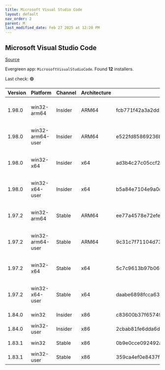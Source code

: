 ```yaml
---
title: Microsoft Visual Studio Code
layout: default
nav_order: 2
parent: M
last_modified_date: Feb 27 2025 at 12:20 PM
---
```


## Microsoft Visual Studio Code

[Source](https://code.visualstudio.com)

Evergreen app: `MicrosoftVisualStudioCode`. Found **12** installers.

Last check: 🟢

| Version | Platform         | Channel | Architecture | Sha256                                                           | URI                                                                                                                                                                                                                                                                                                            |
| ------- | ---------------- | ------- | ------------ | ---------------------------------------------------------------- | -------------------------------------------------------------------------------------------------------------------------------------------------------------------------------------------------------------------------------------------------------------------------------------------------------------- |
| 1.98.0  | win32-arm64      | Insider | ARM64        | fcb771f42a3a2dd1611473c2165ce343d3b9acc91354c15cc6e9463b6ef15807 | [https://vscode.download.prss.microsoft.com/dbazure/download/insider/9f415924dade46bde45a41f784c0b4b9063d3b43/VSCodeSetup-arm64-1.98.0-insider.exe](https://vscode.download.prss.microsoft.com/dbazure/download/insider/9f415924dade46bde45a41f784c0b4b9063d3b43/VSCodeSetup-arm64-1.98.0-insider.exe)         |
| 1.98.0  | win32-arm64-user | Insider | ARM64        | e522fd85869236b9b98cf791808aff0a5d59e08d5c115b2b96463236206a3887 | [https://vscode.download.prss.microsoft.com/dbazure/download/insider/9f415924dade46bde45a41f784c0b4b9063d3b43/VSCodeUserSetup-arm64-1.98.0-insider.exe](https://vscode.download.prss.microsoft.com/dbazure/download/insider/9f415924dade46bde45a41f784c0b4b9063d3b43/VSCodeUserSetup-arm64-1.98.0-insider.exe) |
| 1.98.0  | win32-x64        | Insider | x64          | ad3b4c27c05ccf26602528d021c659320b783a7521dbdc96914a044c85dc681d | [https://vscode.download.prss.microsoft.com/dbazure/download/insider/9f415924dade46bde45a41f784c0b4b9063d3b43/VSCodeSetup-x64-1.98.0-insider.exe](https://vscode.download.prss.microsoft.com/dbazure/download/insider/9f415924dade46bde45a41f784c0b4b9063d3b43/VSCodeSetup-x64-1.98.0-insider.exe)             |
| 1.98.0  | win32-x64-user   | Insider | x64          | b5a84e7104e9a0d4094fca52bad969ca8c1de36c63001fd6778a6292aa10f0c0 | [https://vscode.download.prss.microsoft.com/dbazure/download/insider/9f415924dade46bde45a41f784c0b4b9063d3b43/VSCodeUserSetup-x64-1.98.0-insider.exe](https://vscode.download.prss.microsoft.com/dbazure/download/insider/9f415924dade46bde45a41f784c0b4b9063d3b43/VSCodeUserSetup-x64-1.98.0-insider.exe)     |
| 1.97.2  | win32-arm64      | Stable  | ARM64        | ee77a4578e72efed9a632842a312d2dbb6303b23c6151749f868e3ea97db2b72 | [https://vscode.download.prss.microsoft.com/dbazure/download/stable/e54c774e0add60467559eb0d1e229c6452cf8447/VSCodeSetup-arm64-1.97.2.exe](https://vscode.download.prss.microsoft.com/dbazure/download/stable/e54c774e0add60467559eb0d1e229c6452cf8447/VSCodeSetup-arm64-1.97.2.exe)                           |
| 1.97.2  | win32-arm64-user | Stable  | ARM64        | 9c31c7f71104d733820b4432223437956ad6e2bde3923df3aba5b0b7d8d98462 | [https://vscode.download.prss.microsoft.com/dbazure/download/stable/e54c774e0add60467559eb0d1e229c6452cf8447/VSCodeUserSetup-arm64-1.97.2.exe](https://vscode.download.prss.microsoft.com/dbazure/download/stable/e54c774e0add60467559eb0d1e229c6452cf8447/VSCodeUserSetup-arm64-1.97.2.exe)                   |
| 1.97.2  | win32-x64        | Stable  | x64          | 5c7c9613b97b06bc524ace9cba6bf740b699a7df4d8c0d2650830057bd6fcd00 | [https://vscode.download.prss.microsoft.com/dbazure/download/stable/e54c774e0add60467559eb0d1e229c6452cf8447/VSCodeSetup-x64-1.97.2.exe](https://vscode.download.prss.microsoft.com/dbazure/download/stable/e54c774e0add60467559eb0d1e229c6452cf8447/VSCodeSetup-x64-1.97.2.exe)                               |
| 1.97.2  | win32-x64-user   | Stable  | x64          | daabe6898fcca63afae8c69436df1f49687c390d2c7b2eb6ac6b3e9bc5821f39 | [https://vscode.download.prss.microsoft.com/dbazure/download/stable/e54c774e0add60467559eb0d1e229c6452cf8447/VSCodeUserSetup-x64-1.97.2.exe](https://vscode.download.prss.microsoft.com/dbazure/download/stable/e54c774e0add60467559eb0d1e229c6452cf8447/VSCodeUserSetup-x64-1.97.2.exe)                       |
| 1.84.0  | win32            | Insider | x86          | c83600b37f65749ea9e16496847bbfd967dece2472cee7d8011ae719e2633c18 | [https://az764295.vo.msecnd.net/insider/0c36b92c82064882a228487040187cfc13669c0f/VSCodeSetup-ia32-1.84.0-insider.exe](https://az764295.vo.msecnd.net/insider/0c36b92c82064882a228487040187cfc13669c0f/VSCodeSetup-ia32-1.84.0-insider.exe)                                                                     |
| 1.84.0  | win32-user       | Insider | x86          | 2cbab81fe6dda6dfb07751707107db95ba7afa0a6ada65a1df78a04eef0aadf5 | [https://az764295.vo.msecnd.net/insider/0c36b92c82064882a228487040187cfc13669c0f/VSCodeUserSetup-ia32-1.84.0-insider.exe](https://az764295.vo.msecnd.net/insider/0c36b92c82064882a228487040187cfc13669c0f/VSCodeUserSetup-ia32-1.84.0-insider.exe)                                                             |
| 1.83.1  | win32            | Stable  | x86          | 0b9e0cce092492a88cdaf12048e3630290944b051f3194c5ca3d6b7012f05e7f | [https://az764295.vo.msecnd.net/stable/a6606b6ca720bca780c2d3c9d4cc3966ff2eca12/VSCodeSetup-ia32-1.83.1.exe](https://az764295.vo.msecnd.net/stable/a6606b6ca720bca780c2d3c9d4cc3966ff2eca12/VSCodeSetup-ia32-1.83.1.exe)                                                                                       |
| 1.83.1  | win32-user       | Stable  | x86          | 359ca4ef0e8437f7e5183a97a9d79834463a3df88bb10c82c48cc2bd53b8a7e5 | [https://az764295.vo.msecnd.net/stable/a6606b6ca720bca780c2d3c9d4cc3966ff2eca12/VSCodeUserSetup-ia32-1.83.1.exe](https://az764295.vo.msecnd.net/stable/a6606b6ca720bca780c2d3c9d4cc3966ff2eca12/VSCodeUserSetup-ia32-1.83.1.exe)                                                                               |
